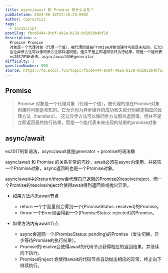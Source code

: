 ```yaml
---
title: async/await 和 Promise 有什么关系？
pubDatetime: 2024-08-10T21:18:39.000Z
author: caorushizi
tags:
  - JavaScript
postSlug: fbcd6444-9c0f-492a-b138-bd205bb4bf1d
description: >-
  Promise Promise
  对象是一个代理对象（代理一个值），被代理的值在Promise对象创建时可能是未知的。它允许你为异步操作的成功和失败分别绑定相应的处理方法（handlers）。
  这让异步方法可以像同步方法那样返回值，但并不是立即返回最终执行结果，而是一个能代表未来出现的结果的promise对象 async/await
  es2017的新语法，async/await就是generator
difficulty: 3
questionNumber: 500
source: https://fe.ecool.fun/topic/fbcd6444-9c0f-492a-b138-bd205bb4bf1d
---
```


## Promise

> Promise 对象是一个代理对象（代理一个值），被代理的值在Promise对象创建时可能是未知的。它允许你为异步操作的成功和失败分别绑定相应的处理方法（handlers）。 这让异步方法可以像同步方法那样返回值，但并不是立即返回最终执行结果，而是一个能代表未来出现的结果的promise对象

## async/await

es2017的新语法，async/await就是generator + promise的语法糖

async/await 和 Promise 的关系非常的巧妙，await必须在async内使用，并装饰一个Promise对象，async返回的也是一个Promise对象。

async/await中的return/throw会代理自己返回的Promise的resolve/reject，而一个Promise的resolve/reject会使得await得到返回值或抛出异常。

- 如果方法内无await节点

  - return 一个字面量则会得到一个{PromiseStatus: resolved}的Promise。
  - throw 一个Error则会得到一个{PromiseStatus: rejected}的Promise。

- 如果方法内有await节点
  - async会返回一个{PromiseStatus: pending}的Promise（发生切换，异步等待Promise的执行结果）。
  - Promise的resolve会使得await的代码节点获得相应的返回结果，并继续向下执行。
  - Promise的reject 会使得await的代码节点自动抛出相应的异常，终止向下继续执行。
